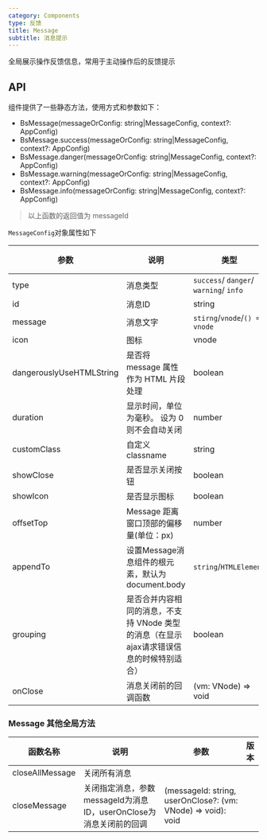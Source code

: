 ```yaml
---
category: Components
type: 反馈
title: Message
subtitle: 消息提示
---
```


全局展示操作反馈信息，常用于主动操作后的反馈提示

## API

组件提供了一些静态方法，使用方式和参数如下：
+ BsMessage(messageOrConfig: string|MessageConfig, context?: AppConfig)
+ BsMessage.success(messageOrConfig: string|MessageConfig, context?: AppConfig)
+ BsMessage.danger(messageOrConfig: string|MessageConfig, context?: AppConfig)
+ BsMessage.warning(messageOrConfig: string|MessageConfig, context?: AppConfig)
+ BsMessage.info(messageOrConfig: string|MessageConfig, context?: AppConfig)
> 以上函数的返回值为 messageId

`MessageConfig`对象属性如下

| 参数                        | 说明                                                | 类型                                     | 默认值   | 版本  |
|---------------------------|---------------------------------------------------|----------------------------------------|-------|-----|
| type                      | 消息类型                                              | `success`/ `danger`/ `warning`/ `info` | info  |     |
| id                        | 消息ID                                              | string                                 |       |     |
| message                   | 消息文字                                              | `stirng`/`vnode`/`() => vnode`         |       |     |
| icon                      | 图标                                                | vnode                                  |       |     |
| dangerouslyUseHTMLString  | 是否将 message 属性作为 HTML 片段处理                        | boolean                                | false |     |
| duration                  | 显示时间，单位为毫秒。 设为 0 则不会自动关闭                          | number                                 | 3000  |     |
| customClass               | 自定义classname                                      | string                                 |       |     |
| showClose                 | 是否显示关闭按钮                                          | boolean                                | true  |     |
| showIcon                  | 是否显示图标                                            | boolean                                | true  |     |
| offsetTop                 | Message 距离窗口顶部的偏移量(单位：px)                         | number                                 | 20    |     |
| appendTo                  | 设置Message消息组件的根元素，默认为document.body                | `string`/`HTMLElement`                 | body  |     |
| grouping                  | 是否合并内容相同的消息，不支持 VNode 类型的消息（在显示ajax请求错误信息的时候特别适合） | boolean                                | false |     |
| onClose                   | 消息关闭前的回调函数                                        | (vm: VNode) => void                    | false |     |


### Message 其他全局方法

| 函数名称 | 说明                                           | 参数                                                           | 版本          |
|------|----------------------------------------------|--------------------------------------------------------------|-------------|
| closeAllMessage | 关闭所有消息                                       |                                                              |         |
| closeMessage | 关闭指定消息，参数messageId为消息ID，userOnClose为消息关闭前的回调 | (messageId: string, userOnClose?: (vm: VNode) => void): void |         |
